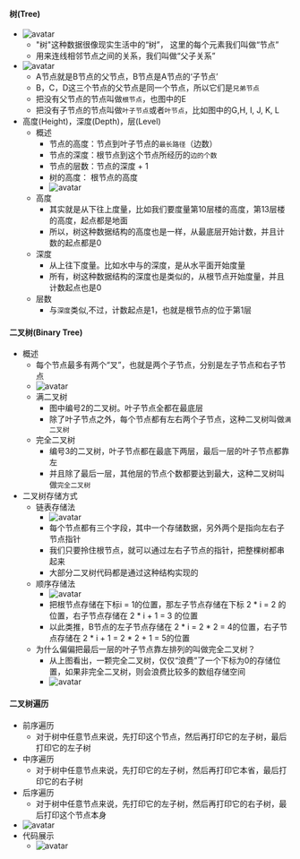 #### 树(Tree)
- ![avatar](images/../../images/tree_1.png)
  - "树"这种数据很像现实生活中的“树”， 这里的每个元素我们叫做“节点”
  - 用来连线相邻节点之间的关系，我们叫做“父子关系”
- ![avatar](images/../../images/tree_2.png)
  - A节点就是B节点的父节点，B节点是A节点的‘子节点’
  - B，C，D这三个节点的父节点是同一个节点，所以它们是`兄弟节点`
  - 把没有父节点的节点叫做`根节点`，也图中的E
  - 把没有子节点的节点叫做`叶子节点`或者`叶节点`，比如图中的G,H, I, J, K, L
- 高度(Height)，深度(Depth)，层(Level)
  - 概述
    - 节点的高度：节点到叶子节点的`最长路径`（边数）
    - 节点的深度：根节点到这个节点所经历的`边的个数`
    - 节点的层数：节点的深度 + 1
    - 树的高度： 根节点的高度
    - ![avatar](images/../../images/tree_3.png)
  - 高度
    - 其实就是从下往上度量，比如我们要度量第10层楼的高度，第13层楼的高度，起点都是地面
    - 所以，树这种数据结构的高度也是一样，从最底层开始计数，并且计数的起点都是0
  - 深度
    - 从上往下度量。比如水中与的深度，是从水平面开始度量
    - 所有，树这种数据结构的深度也是类似的，从根节点开始度量，并且计数起点也是0
  - 层数
    - 与`深度`类似,不过，计数起点是1，也就是根节点的位于第1层

#### 二叉树(Binary Tree)
- 概述
  - 每个节点最多有两个“叉”，也就是两个子节点，分别是左子节点和右子节点
  - ![avatar](images/../../images/tree_4.png)
  - 满二叉树
    - 图中编号2的二叉树。叶子节点全都在最底层
    - 除了叶子节点之外，每个节点都有左右两个子节点，这种二叉树叫做`满二叉树`
  - 完全二叉树
    - 编号3的二叉树，叶子节点都在最底下两层，最后一层的叶子节点都靠左
    - 并且除了最后一层，其他层的节点个数都要达到最大，这种二叉树叫做`完全二叉树`
- 二叉树存储方式
  - 链表存储法
    - ![avatar](images/../../images/tree_5.png)
    - 每个节点都有三个字段，其中一个存储数据，另外两个是指向左右子节点指针
    - 我们只要拎住根节点，就可以通过左右子节点的指针，把整棵树都串起来
    - 大部分二叉树代码都是通过这种结构实现的
  - 顺序存储法
    - ![avatar](images/../../images/tree_6.png)
    - 把根节点存储在下标i = 1的位置，那左子节点存储在下标 2 * i = 2 的位置，右子节点存储在 2 * i + 1 = 3 的位置
    - 以此类推，B节点的左子节点存储在 2 * i = 2 * 2 = 4的位置，右子节点存储在 2 * i + 1 = 2 * 2 + 1 = 5的位置
  - 为什么偏偏把最后一层的叶子节点靠左排列的叫做完全二叉树？
    - 从上图看出，一颗完全二叉树，仅仅“浪费”了一个下标为0的存储位置，如果非完全二叉树，则会浪费比较多的数组存储空间
    - ![avatar](images/../../images/tree_7.png)
  
#### 二叉树遍历
- 前序遍历
  - 对于树中任意节点来说，先打印这个节点，然后再打印它的左子树，最后打印它的左子树
- 中序遍历
  - 对于树中任意节点来说，先打印它的左子树，然后再打印它本省，最后打印它的右子树
- 后序遍历
  - 对于树中任意节点来说，先打印它的左子树，然后再打印它的右子树，最后打印这个节点本身
- ![avatar](images/../../images/tree_8.png)
- 代码展示
  - ![avatar](images/../../images/tree_9.png)